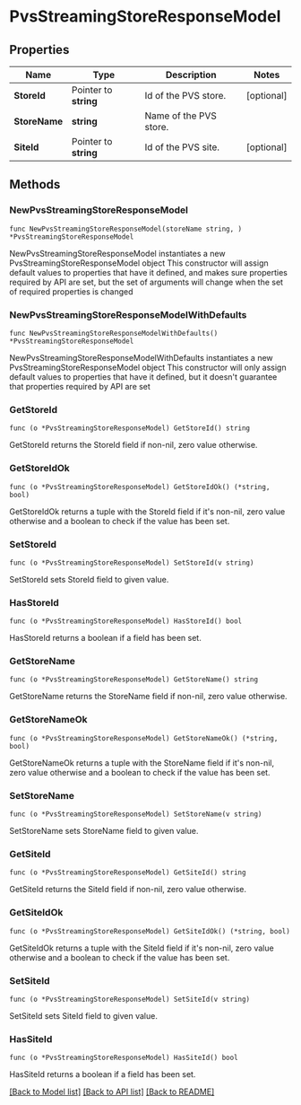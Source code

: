 # PvsStreamingStoreResponseModel

## Properties

Name | Type | Description | Notes
------------ | ------------- | ------------- | -------------
**StoreId** | Pointer to **string** | Id of the PVS store. | [optional] 
**StoreName** | **string** | Name of the PVS store. | 
**SiteId** | Pointer to **string** | Id of the PVS site. | [optional] 

## Methods

### NewPvsStreamingStoreResponseModel

`func NewPvsStreamingStoreResponseModel(storeName string, ) *PvsStreamingStoreResponseModel`

NewPvsStreamingStoreResponseModel instantiates a new PvsStreamingStoreResponseModel object
This constructor will assign default values to properties that have it defined,
and makes sure properties required by API are set, but the set of arguments
will change when the set of required properties is changed

### NewPvsStreamingStoreResponseModelWithDefaults

`func NewPvsStreamingStoreResponseModelWithDefaults() *PvsStreamingStoreResponseModel`

NewPvsStreamingStoreResponseModelWithDefaults instantiates a new PvsStreamingStoreResponseModel object
This constructor will only assign default values to properties that have it defined,
but it doesn't guarantee that properties required by API are set

### GetStoreId

`func (o *PvsStreamingStoreResponseModel) GetStoreId() string`

GetStoreId returns the StoreId field if non-nil, zero value otherwise.

### GetStoreIdOk

`func (o *PvsStreamingStoreResponseModel) GetStoreIdOk() (*string, bool)`

GetStoreIdOk returns a tuple with the StoreId field if it's non-nil, zero value otherwise
and a boolean to check if the value has been set.

### SetStoreId

`func (o *PvsStreamingStoreResponseModel) SetStoreId(v string)`

SetStoreId sets StoreId field to given value.

### HasStoreId

`func (o *PvsStreamingStoreResponseModel) HasStoreId() bool`

HasStoreId returns a boolean if a field has been set.

### GetStoreName

`func (o *PvsStreamingStoreResponseModel) GetStoreName() string`

GetStoreName returns the StoreName field if non-nil, zero value otherwise.

### GetStoreNameOk

`func (o *PvsStreamingStoreResponseModel) GetStoreNameOk() (*string, bool)`

GetStoreNameOk returns a tuple with the StoreName field if it's non-nil, zero value otherwise
and a boolean to check if the value has been set.

### SetStoreName

`func (o *PvsStreamingStoreResponseModel) SetStoreName(v string)`

SetStoreName sets StoreName field to given value.


### GetSiteId

`func (o *PvsStreamingStoreResponseModel) GetSiteId() string`

GetSiteId returns the SiteId field if non-nil, zero value otherwise.

### GetSiteIdOk

`func (o *PvsStreamingStoreResponseModel) GetSiteIdOk() (*string, bool)`

GetSiteIdOk returns a tuple with the SiteId field if it's non-nil, zero value otherwise
and a boolean to check if the value has been set.

### SetSiteId

`func (o *PvsStreamingStoreResponseModel) SetSiteId(v string)`

SetSiteId sets SiteId field to given value.

### HasSiteId

`func (o *PvsStreamingStoreResponseModel) HasSiteId() bool`

HasSiteId returns a boolean if a field has been set.


[[Back to Model list]](../README.md#documentation-for-models) [[Back to API list]](../README.md#documentation-for-api-endpoints) [[Back to README]](../README.md)


